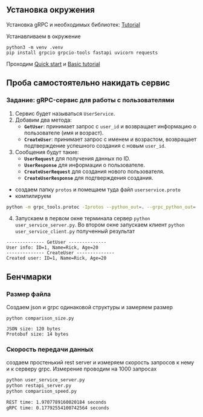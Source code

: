 ## Установка окружения

Установка gRPC и необходимых библиотек:
[Tutorial](https://grpc.io/docs/languages/python/quickstart/)

Устанавливаем в окружение
````shell
python3 -m venv .venv
pip install grpcio grpcio-tools fastapi uvicorn requests
````

Проходим [Quick start](https://grpc.io/docs/languages/python/quickstart/) и [Basic tutorial](https://grpc.io/docs/languages/python/basics/)

## Проба самостоятельно накидать сервис
### **Задание: gRPC-сервис для работы с пользователями**
1. Сервис будет называться `UserService`.
2. Добавим два метода:
    - **`GetUser`**: принимает запрос с `user_id` и возвращает информацию о пользователе (имя и возраст).
    - **`CreateUser`**: принимает запрос с именем и возрастом, возвращает подтверждение успешного создания с новым `user_id`.
3. Сообщения будут такие:
    - **`UserRequest`** для получения данных по ID.
    - **`UserResponse`** для информации о пользователе.
    - **`CreateUserRequest`** для создания нового пользователя.
    - **`CreateUserResponse`** для подтверждения создания.

- создаем папку `protos` и помещаем туда файл `userservice.proto` 
- компилируем
```bash
python -m grpc_tools.protoc -Iprotos --python_out=. --grpc_python_out=. protos/user.proto
```

4. Запускаем в первом окне терминала сервер `python user_service_server.py`. Во втором окне запускаем клиент `python user_service_client.py`
полученный результат
```shell
-------------- GetUser --------------
User info: ID=1, Name=Rick, Age=20
-------------- CreateUser --------------
Created user: ID=1, Name=Rick, Age=20
```

## Бенчмарки
### Размер файла
Создаем json и grpc одинаковой структуры и замеряем размер
```shell
python comparison_size.py 

JSON size: 120 bytes
Protobuf size: 14 bytes
```

### Скорость передачи данных
создаем простенький rest server и измеряем скорость запросов к нему и к серверу grpc. Измерение проводим на 1000 запросах
```sh
python user_service_server.py
python restapi_server.py
python comparison_speed.py

REST time: 1.9707789160020184 seconds
gRPC time: 0.17792554100742564 seconds
```
